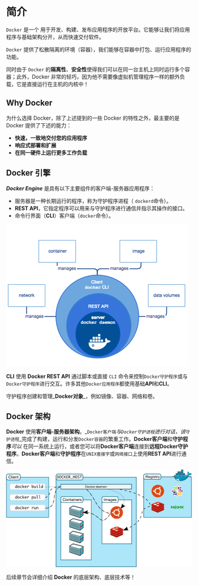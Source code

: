 # 简介

`Docker` 是一个 用于开发、构建、发布应用程序的开放平台。它能够让我们将应用程序与基础架构分开，从而快速交付软件。

`Docker` 提供了松散隔离的环境（容器），我们能够在容器中打包、运行应用程序的功能。

同时由于 `Docker` 的**隔离性**、**安全性**使得我们可以在同一台主机上同时运行多个容器；此外，Docker 非常的轻巧，因为他不需要像虚拟机管理程序一样的额外负载，它是直接运行在主机的内核中！

## Why Docker

为什么选择 Docker，除了上述提到的一些 Docker 的特性之外，最主要的是 Docker 提供了下述的能力：

* **快速，一致地交付您的应用程序**
* **响应式部署和扩展**
* **在同一硬件上运行更多工作负载**

## Docker 引擎

_**Docker Engine**_ 是具有以下主要组件的客户端-服务器应用程序：

* 服务器是一种长期运行的程序，称为守护程序进程（ `dockerd`命令）。
* **REST API**，它指定程序可以用来与守护程序进行通信并指示其操作的接口。
* 命令行界面（**CLI**）客户端（`docker`命令）。

![](.gitbook/assets/image.png)

**CLI** 使用 **Docker REST API** 通过脚本或直接 `CLI` 命令来控制`Docker守护程序`或与`Docker守护程序`进行交互。许多其他`Docker应用程序`都使用基础**API**和**CLI**。

守护程序创建和管理_**Docker对象**_，例如镜像、容器、网络和卷。

## Docker 架构

**Docker** 使用**客户端-服务器架构**。_`Docker客户端`_与`Docker守护进程`进行对话，该_`守护进程`_完成了构建，运行和分发`Docker容器`的繁重工作。**Docker客户端**和**守护程序**_可以_ 在同一系统上运行，或者您可以将**Docker客户端**连接到**远程Docker守护程序**。**Docker客户端**和**守护程序**在`UNIX套接字`或`网络接口`上使用**REST API**进行通信。

![](.gitbook/assets/image%20%281%29.png)

后续章节会详细介绍 **Docker** 的底层架构、底层技术等！


